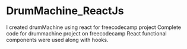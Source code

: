 # DrumMachine_ReactJs
I created drumMachine using react for freecodecamp project
Complete code for drummachine project on freecodecamp
React functional components were used along with hooks.

